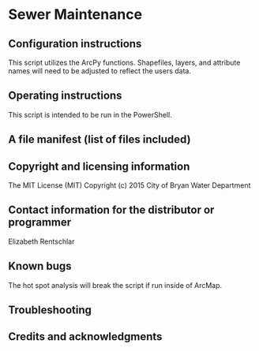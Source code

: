 # Sewer Maintenance
## Configuration instructions
This script utilizes the ArcPy functions.  Shapefiles, layers, and attribute names will need to be adjusted to reflect the users data. 
## Operating instructions
This script is intended to be run in the PowerShell.
## A file manifest (list of files included)
## Copyright and licensing information
The MIT License (MIT)
Copyright (c) 2015 City of Bryan Water Department
## Contact information for the distributor or programmer
Elizabeth Rentschlar
## Known bugs
The hot spot analysis will break the script if run inside of ArcMap.  
## Troubleshooting
## Credits and acknowledgments
